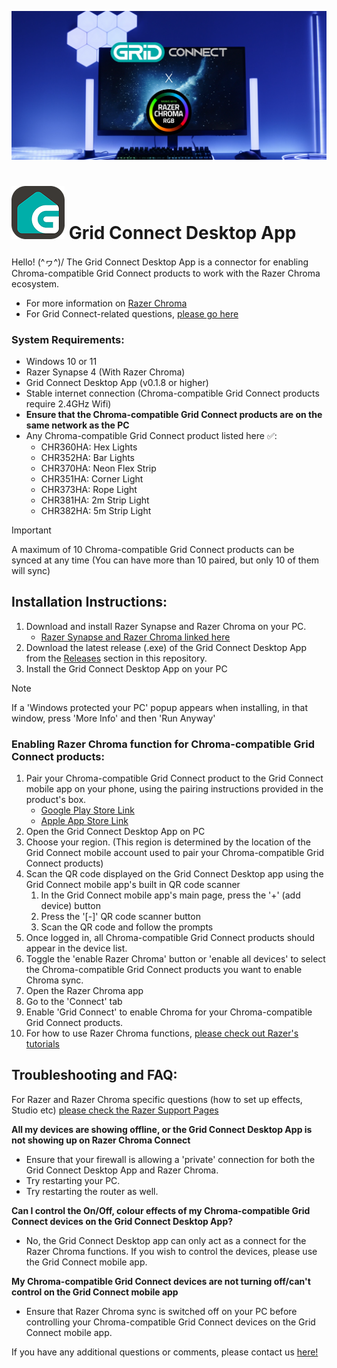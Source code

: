 ![super secret splash page](gh_splash.png)
# ![totally cool logo](82_GClogo.png) Grid Connect Desktop App 


Hello! \(^ヮ^)/	The Grid Connect Desktop App is a connector for enabling Chroma-compatible Grid Connect products to work with the Razer Chroma ecosystem. 
- For more information on [Razer Chroma](https://www.razer.com/au-en/chroma)
- For Grid Connect-related questions, [please go here](https://grid-connect.com.au/smart-home-support/)

### System Requirements:
- Windows 10 or 11
- Razer Synapse 4 (With Razer Chroma)
- Grid Connect Desktop App (v0.1.8 or higher)
- Stable internet connection (Chroma-compatible Grid Connect products require 2.4GHz Wifi)
- **Ensure that the Chroma-compatible Grid Connect products are on the same network as the PC**
- Any Chroma-compatible Grid Connect product listed here :white_check_mark::
  - CHR360HA: Hex Lights
  - CHR352HA: Bar Lights
  - CHR370HA: Neon Flex Strip
  - CHR351HA: Corner Light
  - CHR373HA: Rope Light
  - CHR381HA: 2m Strip Light
  - CHR382HA: 5m Strip Light
> [!IMPORTANT]
> A maximum of 10 Chroma-compatible Grid Connect products can be synced at any time (You can have more than 10 paired, but only 10 of them will sync)


## Installation Instructions:
1. Download and install Razer Synapse and Razer Chroma on your PC.
   - [Razer Synapse and Razer Chroma linked here](https://www.razer.com/au-en/chroma)
2. Download the latest release (.exe) of the Grid Connect Desktop App from the [Releases](https://github.com/gridconnect-official/RazerChroma/releases) section in this repository.
3. Install the Grid Connect Desktop App on your PC
> [!NOTE]
> If a 'Windows protected your PC' popup appears when installing, in that window, press 'More Info' and then 'Run Anyway'

### Enabling Razer Chroma function for Chroma-compatible Grid Connect products:
1. Pair your Chroma-compatible Grid Connect product to the Grid Connect mobile app on your phone, using the pairing instructions provided in the product's box.
   - [Google Play Store Link](https://play.google.com/store/apps/details?id=com.arlec.gridconnect&pcampaignid=web_share)
   - [Apple App Store Link](https://apps.apple.com/au/app/grid-connect/id1443698968)
2. Open the Grid Connect Desktop App on PC
3. Choose your region. (This region is determined by the location of the Grid Connect mobile account used to pair your Chroma-compatible Grid Connect products)
4. Scan the QR code displayed on the Grid Connect Desktop app using the Grid Connect mobile app's built in QR code scanner
   1. In the Grid Connect mobile app's main page, press the '+' (add device) button
   2. Press the '[-]' QR code scanner button
   3. Scan the QR code and follow the prompts
5. Once logged in, all Chroma-compatible Grid Connect products should appear in the device list.
6. Toggle the 'enable Razer Chroma' button or 'enable all devices' to select the Chroma-compatible Grid Connect products you want to enable Chroma sync.
7. Open the Razer Chroma app
8. Go to the 'Connect' tab
9. Enable 'Grid Connect' to enable Chroma for your Chroma-compatible Grid Connect products.
10. For how to use Razer Chroma functions, [please check out Razer's tutorials](https://mysupport.razer.com/app/answers/detail/a_id/13698)

## Troubleshooting and FAQ:
For Razer and Razer Chroma specific questions (how to set up effects, Studio etc) [please check the Razer Support Pages](https://mysupport.razer.com/app/answers/detail/a_id/13698)

**All my devices are showing offline, or the Grid Connect Desktop App is not showing up on Razer Chroma Connect**
- Ensure that your firewall is allowing a 'private' connection for both the Grid Connect Desktop App and Razer Chroma.
- Try restarting your PC.
- Try restarting the router as well.

**Can I control the On/Off, colour effects of my Chroma-compatible Grid Connect devices on the Grid Connect Desktop App?**
- No, the Grid Connect Desktop app can only act as a connect for the Razer Chroma functions. If you wish to control the devices, please use the Grid Connect mobile app.

**My Chroma-compatible Grid Connect devices are not turning off/can't control on the Grid Connect mobile app**
- Ensure that Razer Chroma sync is switched off on your PC before controlling your Chroma-compatible Grid Connect devices on the Grid Connect mobile app.

If you have any additional questions or comments, please contact us [here!](https://grid-connect.com.au/smart-home-support/)

